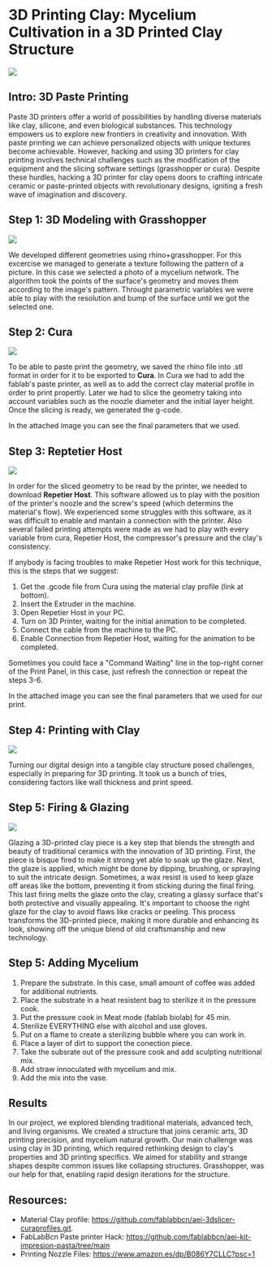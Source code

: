 # 3D Printing Clay: Mycelium Cultivation in a 3D Printed Clay Structure

![](Images/3DClayPrinting.jpg)

## Intro: 3D Paste Printing

Paste 3D printers offer a world of possibilities by handling diverse materials like clay, silicone, and even biological substances. This technology empowers us to explore new frontiers in creativity and innovation. With paste printing we can achieve personalized objects with unique textures become achievable. However, hacking and using 3D printers for clay printing involves technical challenges such as the modification of the equipment and the slicing software settings (grasshopper or cura). Despite these hurdles, hacking a 3D printer for clay opens doors to crafting intricate ceramic or paste-printed objects with revolutionary designs, igniting a fresh wave of imagination and discovery.

## Step 1: 3D Modeling with Grasshopper

![](Images/GrasshopperScreenshot.jpg)

We developed different geometries using rhino+grasshopper. For this excercise we managed to generate a texture following the pattern of a picture. In this case we selected a photo of a mycelium network. 
The algorithm took the points of the surface's geometry and moves them according to the image's pattern. Throught parametric variables we were able to play with the resolution and bump of the surface until we got the selected one.

## Step 2: Cura 

![](Images/CuraScreenshot.jpg)

To be able to paste print the geometry, we saved the rhino file into .stl format in order for it to be exported to **Cura**.
In Cura we had to add the fablab's paste printer, as well as to add the correct clay material profile in order to print propertly. 
Later we had to slice the geometry taking into account variables such as the noozle diameter and the initial layer height. Once the slicing is ready, we generated the g-code.

In the attached image you can see the final parameters that we used.


## Step 3: Reptetier Host

![](Images/RepetierHostScreenshot.jpg)

In order for the sliced geometry to be read by the printer, we needed to download **Repetier Host**. This software allowed us to play with the position of the printer's noozle and the screw's speed (which determins the material's flow). 
We experienced some struggles with this software, as it was difficult to enable and mantain a connection with the printer. 
Also several failed printing attempts were made as we had to play with every variable from cura, Repetier Host, the compressor's pressure and the clay's consistency.

If anybody is facing troubles to make Repetier Host work for this technique, this is the steps that we suggest:

1. Get the .gcode file from Cura using the material clay profile (link at bottom).
2. Insert the Extruder in the machine.
3. Open Repetier Host in your PC.
4. Turn on 3D Printer, waiting for the initial animation to be completed.
5. Connect the cable from the machine to the PC.
6. Enable Connection from Repetier Host, waiting for the animation to be completed.

Sometimes you could face a "Command Waiting" line in the top-right corner of the Print Panel, in this case, just refresh the connection or repeat the steps 3-6.

In the attached image you can see the final parameters that we used for our print.

## Step 4: Printing with Clay 

![](Images/Printing.jpg)

Turning our digital design into a tangible clay structure posed challenges, especially in preparing for 3D printing. It took us a bunch of tries, considering factors like wall thickness and print speed.

## Step 5: Firing & Glazing

![](Images/FiringGlazing.jpg)

Glazing a 3D-printed clay piece is a key step that blends the strength and beauty of traditional ceramics with the innovation of 3D printing. First, the piece is bisque fired to make it strong yet able to soak up the glaze. Next, the glaze is applied, which might be done by dipping, brushing, or spraying to suit the intricate design. Sometimes, a wax resist is used to keep glaze off areas like the bottom, preventing it from sticking during the final firing. This last firing melts the glaze onto the clay, creating a glassy surface that's both protective and visually appealing. It's important to choose the right glaze for the clay to avoid flaws like cracks or peeling. This process transforms the 3D-printed piece, making it more durable and enhancing its look, showing off the unique blend of old craftsmanship and new technology.

## Step 5: Adding Mycelium 
1. Prepare the substrate. In this case, small amount of coffee was added for additional nutrients.
2. Place the substrate in a heat resistent bag to sterilize it in the pressure cook.
3. Put the pressure cook in Meat mode (fablab biolab) for 45 min.
4. Sterilize EVERYTHING else with alcohol and use gloves.
5. Put on a flame to create a sterilizing bubble where you can work in.
6. Place a layer of dirt to support the conection piece.
7. Take the subsrate out of the pressure cook and add sculpting nutritional mix.
8. Add straw innoculated with mycelium and mix.
9. Add the mix into the vase.

## Results
In our project, we explored blending traditional materials, advanced tech, and living organisms. We created a structure that joins ceramic arts, 3D printing precision, and mycelium natural growth.
Our main challenge was using clay in 3D printing, which required rethinking design to clay's properties and 3D printing specifics. We aimed for stability and strange shapes despite common issues like collapsing structures.
Grasshopper, was our help for that, enabling rapid design iterations for the structure.

## Resources: 
- Material Clay profile: https://github.com/fablabbcn/aei-3dslicer-curaprofiles.git.
- FabLabBcn Paste printer Hack: https://github.com/fablabbcn/aei-kit-impresion-pasta/tree/main 
- Printing Nozzle Files: https://www.amazon.es/dp/B086Y7CLLC?psc=1


